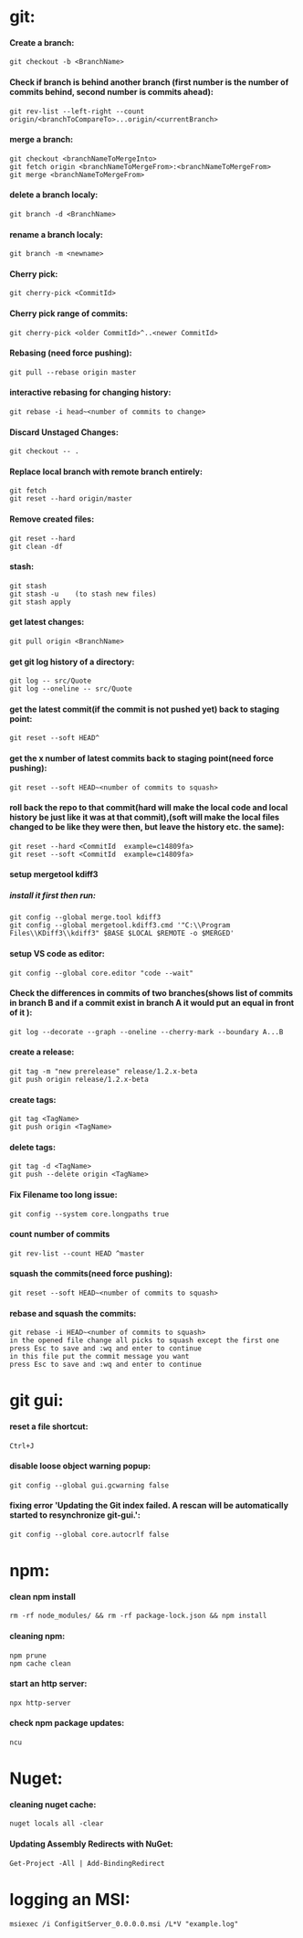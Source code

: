# git:

#### Create a branch:
```
git checkout -b <BranchName>
```


#### Check if branch is behind another branch (first number is the number of commits behind, second number is commits ahead):
```
git rev-list --left-right --count origin/<branchToCompareTo>...origin/<currentBranch>
```


#### merge a branch:
```
git checkout <branchNameToMergeInto>
git fetch origin <branchNameToMergeFrom>:<branchNameToMergeFrom>
git merge <branchNameToMergeFrom>
```


#### delete a branch localy:
```
git branch -d <BranchName>
```


#### rename a branch localy:
```
git branch -m <newname>
```


#### Cherry pick:
```
git cherry-pick <CommitId>
```


#### Cherry pick range of commits:
```
git cherry-pick <older CommitId>^..<newer CommitId>
```


#### Rebasing (need force pushing):
```
git pull --rebase origin master
```


#### interactive rebasing for changing history:
```
git rebase -i head~<number of commits to change>
```


#### Discard Unstaged Changes:
```
git checkout -- .
```


#### Replace local branch with remote branch entirely:
```
git fetch
git reset --hard origin/master
```


#### Remove created files:
```
git reset --hard
git clean -df
```


#### stash:
```
git stash
git stash -u	(to stash new files)
git stash apply
```


#### get latest changes:
```
git pull origin <BranchName>
```


#### get git log history of a directory:
```
git log -- src/Quote
git log --oneline -- src/Quote
```


#### get the latest commit(if the commit is not pushed yet) back to staging point:
```
git reset --soft HEAD^
```


#### get the x number of latest commits back to staging point(need force pushing):
```
git reset --soft HEAD~<number of commits to squash>
```


#### roll back the repo to that commit(hard will make the local code and local history be just like it was at that commit),(soft will make the local files changed to be like they were then, but leave the history etc. the same):
```
git reset --hard <CommitId  example=c14809fa>
git reset --soft <CommitId  example=c14809fa>
```


#### setup mergetool kdiff3
##### install it first then run:
```
git config --global merge.tool kdiff3
git config --global mergetool.kdiff3.cmd '"C:\\Program Files\\KDiff3\\kdiff3" $BASE $LOCAL $REMOTE -o $MERGED'
```


#### setup VS code as editor:
```
git config --global core.editor "code --wait"
```


#### Check the differences in commits of two branches(shows list of commits in branch B and if a commit exist in branch A it would put an equal in front of it ):
```
git log --decorate --graph --oneline --cherry-mark --boundary A...B
```


#### create a release:
```
git tag -m "new prerelease" release/1.2.x-beta
git push origin release/1.2.x-beta
```


#### create tags:
```
git tag <TagName>
git push origin <TagName>
```


#### delete tags:
```
git tag -d <TagName>
git push --delete origin <TagName>
```


#### Fix Filename too long issue:
```
git config --system core.longpaths true
```


#### count number of commits
```
git rev-list --count HEAD ^master
```


#### squash the commits(need force pushing):
```
git reset --soft HEAD~<number of commits to squash>
```


#### rebase and squash the commits:
```
git rebase -i HEAD~<number of commits to squash>
in the opened file change all picks to squash except the first one
press Esc to save and :wq and enter to continue
in this file put the commit message you want
press Esc to save and :wq and enter to continue
```



# git gui:

#### reset a file shortcut:
```
Ctrl+J
```


#### disable loose object warning popup:
```
git config --global gui.gcwarning false
```


#### fixing error 'Updating the Git index failed. A rescan will be automatically started to resynchronize git-gui.':
```
git config --global core.autocrlf false
```



# npm:

#### clean npm install
```
rm -rf node_modules/ && rm -rf package-lock.json && npm install
```


#### cleaning npm:
```
npm prune
npm cache clean
```


#### start an http server:
```
npx http-server
```


#### check npm package updates:
```
ncu
```



# Nuget:

#### cleaning nuget cache:
```
nuget locals all -clear
```


#### Updating Assembly Redirects with NuGet:
```
Get-Project -All | Add-BindingRedirect
```



# logging an MSI:
```
msiexec /i ConfigitServer_0.0.0.0.msi /L*V "example.log"
```


